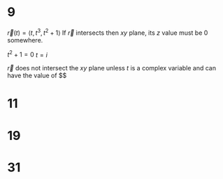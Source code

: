 # 9

$\vec r(t)=\langle t,t^3,t^2+1\rangle$
If $\vec r$ intersects then $xy$ plane, its $z$ value must be $0$ somewhere.

$t^2+1=0$
$t=i$

$\vec r$ does not intersect the $xy$ plane unless $t$ is a complex variable and can have the value of $$

# 11

# 19

# 31
